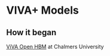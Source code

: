 # VIVA+ Models


## How it began

[ViVA Open HBM](https://www.chalmers.se/en/projects/pages/openhbm.aspx) at Chalmers University
